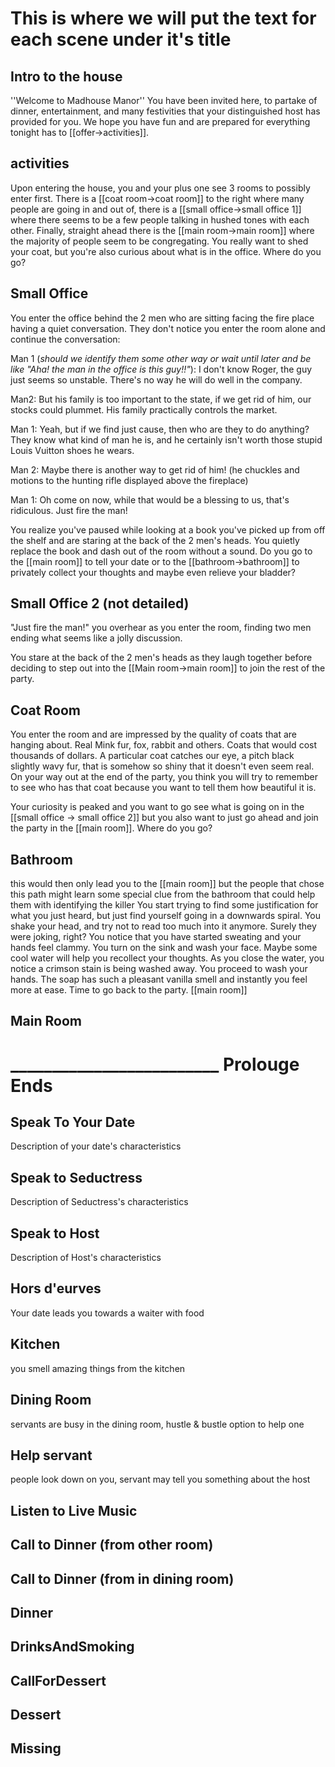 # This is where we will put the text for each scene under it's title

## Intro to the house

''Welcome to Madhouse Manor''
You have been invited here, to partake of dinner, entertainment, and many festivities that your distinguished host
has provided for you. We hope you have fun and are prepared for everything tonight has to [[offer->activities]].

## activities

Upon entering the house, you and your plus one see 3 rooms to possibly enter first. There is a [[coat room->coat room]] to
the right  where many people are going in and out of, there is a [[small office->small office 1]] where there seems to be a
few people talking in hushed tones with each other. Finally, straight ahead there is the [[main room->main room]] where the
majority of people seem to be congregating. You really want to shed your coat, but you're also curious about what is in the
office. Where do you go?

## Small Office

You enter the office behind the 2 men who are sitting facing the fire place having a quiet conversation. They don't notice you enter the room alone and continue the conversation:

Man 1 (*should we identify them some other way or wait until later and be like "Aha! the man in the office is this guy!!"*): I don't know Roger, the guy just seems so unstable. There's no way he will do well in the company.

Man2: But his family is too important to the state, if we get rid of him, our stocks could plummet. His family practically controls the market.

Man 1: Yeah, but if we find just cause, then who are they to do anything? They know what kind of man he is, and he certainly isn't worth those stupid Louis Vuitton shoes he wears.

Man 2: Maybe there is another way to get rid of him! (he chuckles and motions to the hunting rifle displayed above the fireplace)

Man 1: Oh come on now, while that would be a blessing to us, that's ridiculous. Just fire the man!

You realize you've paused while looking at a book you've picked up from off the shelf and are staring at the back of the 2 men's heads. You quietly replace the book and dash out of the room without a sound. Do you go to the [[main room]] to tell your date or to the [[bathroom->bathroom]] to privately collect your thoughts and maybe even relieve your bladder?

## Small Office 2 (not detailed)

"Just fire the man!" you overhear as you enter the room, finding two men ending what seems like a jolly discussion. 

You stare at the back of the 2 men's heads as they laugh together before deciding to step out into the [[Main room->main room]] to join the rest of the party. 


## Coat Room

You enter the room and are impressed by the quality of coats that are hanging about. Real Mink fur, fox, rabbit and others.
Coats that would cost thousands of dollars. A particular coat catches our eye, a pitch black slightly wavy fur, that is somehow
so shiny that it doesn't even seem real. On your way out at the end of the party, you think you will try to remember to see who
has that coat because you want to tell them how beautiful it is.

Your curiosity is peaked and you want to go see what is going on in the [[small office -> small office 2]] but you also want to just go ahead and join the party in the [[main room]]. Where do you go?

## Bathroom

this would then only lead you to the [[main room]] but the people that chose this path might learn some special clue from the bathroom
that could help them with identifying the killer
You start trying to find some justification for what you just heard, but just find yourself going in a downwards spiral. You shake your head, and try not to read too much into it anymore. Surely they were joking, right? You notice that you have started sweating and your hands feel clammy. You turn on the sink and wash your face. Maybe some cool water will help you recollect your thoughts. As you close the water, you notice a crimson stain is being washed away. You proceed to wash your hands. The soap has such a pleasant vanilla smell and instantly you feel more at ease. Time to go back to the party. [[main room]]

## Main Room


# _________________________ Prolouge Ends 

## Speak To Your Date

Description of your date's characteristics

## Speak to Seductress

Description of Seductress's characteristics

## Speak to Host

Description of Host's characteristics

## Hors d'eurves

Your date leads you towards a waiter with food

## Kitchen

you smell amazing things from the kitchen 

## Dining Room

servants are busy in the dining room, hustle & bustle
option to help one

## Help servant

people look down on you, servant may tell you something about the host

## Listen to Live Music

## Call to Dinner (from other room)

## Call to Dinner (from in dining room)

## Dinner

## DrinksAndSmoking

## CallForDessert

## Dessert

## Missing
